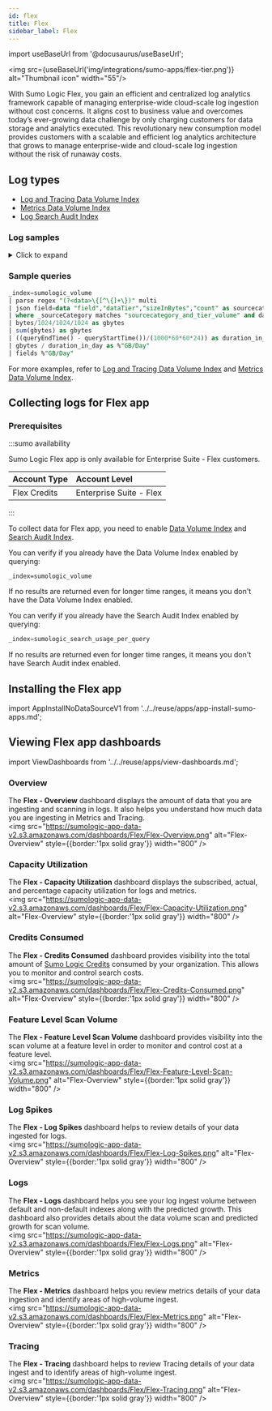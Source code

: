 ```yaml
---
id: flex
title: Flex 
sidebar_label: Flex
---
```


import useBaseUrl from '@docusaurus/useBaseUrl';

<img src={useBaseUrl('img/integrations/sumo-apps/flex-tier.png')} alt="Thumbnail icon" width="55"/>

With Sumo Logic Flex, you gain an efficient and centralized log analytics framework capable of managing enterprise-wide cloud-scale log ingestion without cost concerns. It aligns cost to business value and overcomes today’s ever-growing data challenge by only charging customers for data storage and analytics executed. This revolutionary new consumption model provides customers with a scalable and efficient log analytics architecture that grows to manage enterprise-wide and cloud-scale log ingestion without the risk of runaway costs.

## Log types

- [Log and Tracing Data Volume Index](/docs/manage/ingestion-volume/data-volume-index/log-tracing-data-volume-index/)
- [Metrics Data Volume Index](/docs/manage/ingestion-volume/data-volume-index/metrics-data-volume-index/)
- [Log Search Audit Index](/docs/manage/security/audit-indexes/search-audit-index/#log-search-audit-index-message-fields)

### Log samples

<details>
<summary>Click to expand</summary>
```json
[
    {
    "field":"sourcename_and_tier_volume",
    "dataTier":"Flex",
    "sizeInBytes":11555,
    "count":1
    },
    {
    "field":"collector_and_tier_volume",
    "dataTier":"Flex",
    "sizeInBytes":366,
    "count":1
    },
    {
    "field":"source_metrics_volume",
    "dataTier":"Flex",
    "sizeInBytes":4463,
    "count":47
    },
    {
    "field":"source_and_tier_volume",
    "dataTier":"Flex",
    "sizeInBytes":731,
    "count":1
    },
    {
    "field":"sourcehost_metrics_volume",
    "dataTier":"Flex",
    "sizeInBytes":4973,
    "count":47
    },
    {
    "field":"sourcecategory_metrics_volume",
    "dataTier":"Flex",
    "sizeInBytes":5362,
    "count":47
    },
    {
    "field":"PDET/CIS/AWS/Vanta/Flow",
    "dataTier":"Flex",
    "sizeInBytes":70759,
    "count":126
    },
    {
    "field":"collector_volume",
    "dataTier":"Flex",
    "sizeInBytes":262,
    "count":1
    },
    {
    "field":"sourcename_metrics_volume",
    "dataTier":"Flex",
    "sizeInBytes":5481,
    "count":47
    },
    {
    "field":"collector_metrics_volume",
    "dataTier":"Flex",
    "sizeInBytes":5159,
    "count":47
    },
    {
    "field":"view_volume",
    "dataTier":"Flex",
    "sizeInBytes":364,
    "count":1
    },
    {
    "field":"",
    "dataTier":"Flex",
    "sizeInBytes":333,
    "count":19
    },
    {
    "field":"PDET/CIS/AWS/GuardDuty",
    "dataTier":"Flex",
    "sizeInBytes":30471,
    "count":15},
    {
    "field":"sourcehost_and_tier_volume",
    "dataTier":"Flex",
    "sizeInBytes":1158,
    "count":1
    },
    {
    "field":"view_and_tier_volume",
    "dataTier":"Flex",
    "sizeInBytes":546,
    "count":1
    },
    {
    "field":"PDET/CIS/AWS/CloudTrail/Analytics",
    "dataTier":"Flex",
    "sizeInBytes":62273,
    "count":70
    },
    {
    "field":"sourcecategory_volume",
    "dataTier":"Flex",
    "sizeInBytes":6485,
    "count":1
    },
    {
    "field":"sourcehost_volume",
    "dataTier":"Flex",
    "sizeInBytes":794,
    "count":1
    },
    {
    "field":"sedemostag/events",
    "dataTier":"Flex",
    "sizeInBytes":22790,
    "count":19
    },
    {
    "field":"source_volume",
    "dataTier":"Flex",
    "sizeInBytes":497,
    "count":1
    }
]
```
</details>

### Sample queries

``` sql title="Ingest Volume - GB/Day"
_index=sumologic_volume 
| parse regex "(?<data>\{[^\{]+\})" multi
| json field=data "field","dataTier","sizeInBytes","count" as sourcecategory, dataTier, bytes, count
| where _sourceCategory matches "sourcecategory_and_tier_volume" and dataTier matches "Flex"
| bytes/1024/1024/1024 as gbytes 
| sum(gbytes) as gbytes
| ((queryEndTime() - queryStartTime())/(1000*60*60*24)) as duration_in_day
| gbytes / duration_in_day as %"GB/Day"
| fields %"GB/Day"
```
For more examples, refer to [Log and Tracing Data Volume Index](/docs/manage/ingestion-volume/data-volume-index/log-tracing-data-volume-index/) and [Metrics Data Volume Index](/docs/manage/ingestion-volume/data-volume-index/metrics-data-volume-index/).

## Collecting logs for Flex app

### Prerequisites

:::sumo availability

Sumo Logic Flex app is only available for Enterprise Suite - Flex customers.

| Account Type | Account Level |
|:--|:--|
| Flex Credits | Enterprise Suite - Flex |

:::

To collect data for Flex app, you need to enable [Data Volume Index](/docs/manage/ingestion-volume/data-volume-index/#enable-the-data-volume-index) and [Search Audit Index](/docs/manage/security/audit-indexes/search-audit-index).

You can verify if you already have the Data Volume Index enabled by querying:

```
_index=sumologic_volume
```

If no results are returned even for longer time ranges, it means you don't have the Data Volume Index enabled.

You can verify if you already have the Search Audit Index enabled by querying:

```sql
_index=sumologic_search_usage_per_query
```

If no results are returned even for longer time ranges, it means you don't have Search Audit index enabled.

## Installing the Flex app

import AppInstallNoDataSourceV1 from '../../reuse/apps/app-install-sumo-apps.md';

<AppInstallNoDataSourceV1/>

## Viewing Flex app dashboards

import ViewDashboards from '../../reuse/apps/view-dashboards.md';

<ViewDashboards/>

### Overview

The **Flex - Overview** dashboard displays the amount of data that you are ingesting and scanning in logs. It also helps you understand how much data you are ingesting in Metrics and Tracing.<br/><img src="https://sumologic-app-data-v2.s3.amazonaws.com/dashboards/Flex/Flex-Overview.png" alt="Flex-Overview" style={{border:'1px solid gray'}} width="800" /> 

### Capacity Utilization

The **Flex - Capacity Utilization** dashboard displays the subscribed, actual, and percentage capacity utilization for logs and metrics.<br/><img src="https://sumologic-app-data-v2.s3.amazonaws.com/dashboards/Flex/Flex-Capacity-Utilization.png" alt="Flex-Overview" style={{border:'1px solid gray'}} width="800" /> 

### Credits Consumed

The **Flex - Credits Consumed** dashboard provides visibility into the total amount of [Sumo Logic Credits](/docs/manage/manage-subscription/sumo-logic-credits-accounts) consumed by your organization. This allows you to monitor and control search costs.<br/><img src="https://sumologic-app-data-v2.s3.amazonaws.com/dashboards/Flex/Flex-Credits-Consumed.png" alt="Flex-Overview" style={{border:'1px solid gray'}} width="800" /> 

### Feature Level Scan Volume

The **Flex - Feature Level Scan Volume** dashboard provides visibility into the scan volume at a feature level in order to monitor and control cost at a feature level.<br/><img src="https://sumologic-app-data-v2.s3.amazonaws.com/dashboards/Flex/Flex-Feature-Level-Scan-Volume.png" alt="Flex-Overview" style={{border:'1px solid gray'}} width="800" />

### Log Spikes

The **Flex - Log Spikes** dashboard helps to review details of your data ingested for logs.<br/><img src="https://sumologic-app-data-v2.s3.amazonaws.com/dashboards/Flex/Flex-Log-Spikes.png" alt="Flex-Overview" style={{border:'1px solid gray'}} width="800" />

### Logs

The **Flex - Logs** dashboard helps you see your log ingest volume between default and non-default indexes along with the predicted growth. This dashboard also provides details about the data volume scan and predicted growth for scan volume.<br/><img src="https://sumologic-app-data-v2.s3.amazonaws.com/dashboards/Flex/Flex-Logs.png" alt="Flex-Overview" style={{border:'1px solid gray'}} width="800" />

### Metrics

The **Flex - Metrics** dashboard helps you review metrics details of your data ingestion and identify areas of high-volume ingest.<br/><img src="https://sumologic-app-data-v2.s3.amazonaws.com/dashboards/Flex/Flex-Metrics.png" alt="Flex-Overview" style={{border:'1px solid gray'}} width="800" />

### Tracing

The **Flex - Tracing** dashboard helps to review Tracing details of your data ingest and to identify areas of high-volume ingest.<br/><img src="https://sumologic-app-data-v2.s3.amazonaws.com/dashboards/Flex/Flex-Tracing.png" alt="Flex-Overview" style={{border:'1px solid gray'}} width="800" />

